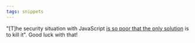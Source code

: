 ```yaml
---
tags: snippets
---
```


"\[T\]he security situation with JavaScript [is so poor that the only solution](http://blog.jgc.org/2009/09/javascript-must-die.html) is to kill it". Good luck with that!
